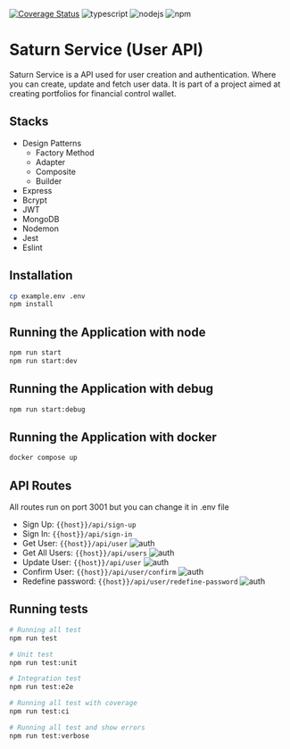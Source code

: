 [![Coverage Status](https://coveralls.io/repos/github/renatops1991/saturn-service/badge.svg?branch=production)](https://coveralls.io/github/renatops1991/saturn-service?branch=production)
![typescript](https://img.shields.io/badge/Typescript-4.9.3-blue)
![nodejs](https://img.shields.io/badge/node-v16.17.1-green)
![npm](https://img.shields.io/badge/npm-v8.15.0-blue)

# Saturn Service (User API)

Saturn Service is a API used for user creation and authentication. Where you can create, update and fetch user data. It is part of a project aimed at creating portfolios for financial control wallet.

## Stacks 
- Design Patterns
  - Factory Method
  - Adapter
  - Composite
  - Builder
- Express
- Bcrypt
- JWT
- MongoDB
- Nodemon
- Jest
- Eslint

## Installation

```bash
cp example.env .env
npm install
```

## Running the Application with node
```bash
npm run start
npm run start:dev
```

## Running the Application with debug
```bash
npm run start:debug
```

## Running the Application with docker
```bash
docker compose up
```

## API Routes
All routes run on port 3001 but you can change it in .env file

- Sign Up: `{{host}}/api/sign-up`
- Sign In: `{{host}}/api/sign-in`
- Get User: `{{host}}/api/user` ![auth](https://img.shields.io/badge/auth-yes-green)
- Get All Users: `{{host}}/api/users` ![auth](https://img.shields.io/badge/auth-yes-green) 
- Update User: `{{host}}/api/user` ![auth](https://img.shields.io/badge/auth-yes-green)
- Confirm User: `{{host}}/api/user/confirm` ![auth](https://img.shields.io/badge/auth-yes-green)
- Redefine password: `{{host}}/api/user/redefine-password` ![auth](https://img.shields.io/badge/auth-yes-green)
 
## Running tests
```bash
# Running all test
npm run test

# Unit test
npm run test:unit

# Integration test
npm run test:e2e

# Running all test with coverage
npm run test:ci

# Running all test and show errors
npm run test:verbose

```
